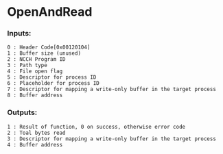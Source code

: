 # OpenAndRead

### Inputs:
    0 : Header Code[0x00120104]
    1 : Buffer size (unused)
    2 : NCCH Program ID
    3 : Path type
    4 : File open flag
    5 : Descriptor for process ID
    6 : Placeholder for process ID
    7 : Descriptor for mapping a write-only buffer in the target process
    8 : Buffer address
### Outputs:
    1 : Result of function, 0 on success, otherwise error code
    2 : Toal bytes read
    3 : Descriptor for mapping a write-only buffer in the target process
    4 : Buffer address